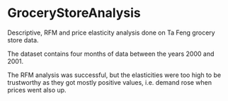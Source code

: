 # GroceryStoreAnalysis
Descriptive, RFM and price elasticity analysis done on Ta Feng grocery store data.

The dataset contains four months of data between the years 2000 and 2001.

The RFM analysis was successful, but the elasticities were too high to be trustworthy as they got mostly positive values,
i.e. demand rose when prices went also up.
